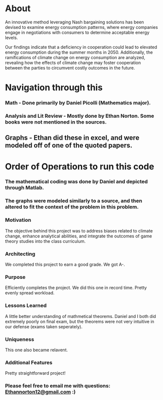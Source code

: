 # About

An innovative method leveraging Nash bargaining solutions has been devised to examine energy consumption patterns, where energy companies engage in negotiations with consumers to determine acceptable energy levels.

Our findings indicate that a deficiency in cooperation could lead to elevated energy consumption during the summer months in 2050. Additionally, the ramifications of climate change on energy consumption are analyzed, revealing how the effects of climate change may foster cooperation between the parties to circumvent costly outcomes in the future.
# Navigation through this 

### Math - Done primarily by Daniel Picolli (Mathematics major).
### Analysis and Lit Review - Mostly done by Ethan Norton. Some books were not mentioned in the sources.
## Graphs - Ethan did these in excel, and were modeled off of one of the quoted papers.


# Order of Operations to run this code

### The mathematical coding was done by Daniel and depicted through Matlab. 
### The graphs were modeled similarly to a source, and then altered to fit the context of the problem in this problem.

 
 ### Motivation 
 
The objective behind this project was to address biases related to climate change, enhance analytical abilities, and integrate the outcomes of game theory studies into the class curriculum.
  
 ### Architecting 

We completed this project to earn a good grade. We got A-.

### Purpose

Efficiently completes the project. We did this one in record time. Pretty evenly spread workload.

### Lessons Learned

A little better understanding of mathmetical theorems. Daniel and I both did extremely poorly on final exam, but the theorems were not very intuitive in our defense (exams taken seperately).

### Uniqueness

This one also became relavent.

### Additional Features

Pretty straightforward project!

### Please feel free to email me with questions: Ethannorton12@gmail.com :)
